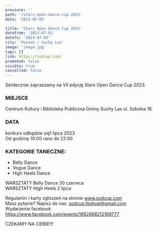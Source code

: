 ```yaml
---
province: ''
path: '/stars-open-dance-cup-2023'
date: '2023-05-05'

title: 'Stars Open Dance Cup 2023'
dateFrom: '2023-07-01'
dateTo: '2023-07-02'
city: 'Poznań / Suchy Las'
image: 'image.jpg'
tags: []
link: https://sodcup.com/
promoted: false
visible: true
cancelled: false
---
```

Serdecznie zapraszamy na VII edycję Stars Open Dance Cup 2023.

### MIEJSCE
Centrum Kultury i Biblioteka Publiczna Gminy Suchy Las  ul. Szkolna 16.

### DATA
konkurs odbędzie się1 lipca 2023 \
Od godziny 10:00 rano do 22:00

### KATEGORIE TANECZNE:
- Belly Dance
- Vogue  Dance
- High Heels Dance

WARSZTATY Belly Dance 30 czerwca \
WARSZTATY High Heels 2 lipca


Regulamin i karty zgłoszeń na stronie www.sodcup.com \
Masz pytanie? Napisz do nas: sodcup.festival@gmail.com \
Wydarzenie facebook   https://www.facebook.com/events/1682868212169777

CZEKAMY NA CIEBIE!!!

